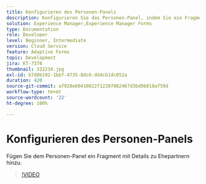 ```yaml
---
title: Konfigurieren des Personen-Panels
description: Konfigurieren Sie das Personen-Panel, indem Sie ein Fragment mit Details zu Ehepartnern hinzufügen.
solution: Experience Manager,Experience Manager Forms
type: Documentation
role: Developer
level: Beginner, Intermediate
version: Cloud Service
feature: Adaptive Forms
topic: Development
jira: KT-7378
thumbnail: 332234.jpg
exl-id: b7d0b192-1bbf-4735-8dc6-dd4cb1dc052a
duration: 420
source-git-commit: af928e60410022f12207082467d3bd9b818af59d
workflow-type: tm+mt
source-wordcount: '22'
ht-degree: 100%

---
```


# Konfigurieren des Personen-Panels

Fügen Sie dem Personen-Panel ein Fragment mit Details zu Ehepartnern hinzu.

>[!VIDEO](https://video.tv.adobe.com/v/332234?quality=12&learn=on)
